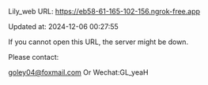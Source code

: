 Lily_web URL: https://eb58-61-165-102-156.ngrok-free.app

Updated at: 2024-12-06 00:27:55

If you cannot open this URL, the server might be down.

Please contact: 

goley04@foxmail.com Or Wechat:GL_yeaH